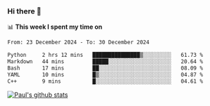 ### Hi there 👋

📊 **This week I spent my time on**
<!--START_SECTION:waka-->

```txt
From: 23 December 2024 - To: 30 December 2024

Python     2 hrs 12 mins   ███████████████▒░░░░░░░░░   61.73 %
Markdown   44 mins         █████░░░░░░░░░░░░░░░░░░░░   20.64 %
Bash       17 mins         ██░░░░░░░░░░░░░░░░░░░░░░░   08.09 %
YAML       10 mins         █▒░░░░░░░░░░░░░░░░░░░░░░░   04.87 %
C++        9 mins          █░░░░░░░░░░░░░░░░░░░░░░░░   04.61 %
```

<!--END_SECTION:waka-->


[![Paul's github stats](https://github-readme-stats.vercel.app/api?username=mickeyouyou&theme=dracula&show_icons=true)](https://github.com/anuraghazra/github-readme-stats)
